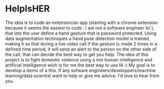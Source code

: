 # HelpIsHER

The idea is to code an extension/an app (starting with a chrome extension because it seems the easiest to code : I am  not a software engineer lol ), that lets the user define a hand gesture that is password protected. Using data augmentation techniques a hand pose detection model is trained, making it so that during a live video call if the gesture is made 2 times in a defined time period, it will send an alert to the person on the other side of the call, that can decide the best way to get you help. The idea of this project is to fight domestic violence  using a mix human intelligence and artificial intelligence wich is for me the best way to use IA :)
My goal is to develop a demo of a this. 
If any sofware engineers/developpers/machine learning/data scientist want to help or give me advice. I'd love to hear from you.
